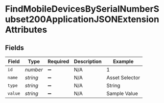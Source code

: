 # FindMobileDevicesBySerialNumberSubset200ApplicationJSONExtensionAttributes


## Fields

| Field              | Type               | Required           | Description        | Example            |
| ------------------ | ------------------ | ------------------ | ------------------ | ------------------ |
| `id`               | *number*           | :heavy_minus_sign: | N/A                | 1                  |
| `name`             | *string*           | :heavy_minus_sign: | N/A                | Asset Selector     |
| `type`             | *string*           | :heavy_minus_sign: | N/A                | String             |
| `value`            | *string*           | :heavy_minus_sign: | N/A                | Sample Value       |